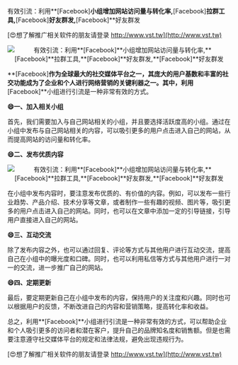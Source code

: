 有效引流：利用**[Facebook]**小组增加网站访问量与转化率,**[Facebook]**拉群工具,**[Facebook]**好友群发,**[Facebook]**好友群发

[😍想了解推广相关软件的朋友请登录 http://www.vst.tw](http://www.vst.tw)

 <center><img src="https://vst.tw/MP4/tuiguang/png/3.png" alt="有效引流：利用**[Facebook]**小组增加网站访问量与转化率,**[Facebook]**拉群工具,**[Facebook]**好友群发,**[Facebook]**好友群发"></center>

**[Facebook]**作为全球最大的社交媒体平台之一，其庞大的用户基数和丰富的社交功能成为了企业和个人进行网络营销的关键利器之一。其中，利用**[Facebook]**小组进行引流是一种非常有效的方式。

**😄一、加入相关小组**

首先，我们需要加入与自己网站相关的小组，并且要选择活跃度高的小组。通过在小组中发布与自己网站相关的内容，可以吸引更多的用户点击进入自己的网站，从而提高网站的访问量和转化率。

**😄二、发布优质内容**

 <center><img src="https://vst.tw/MP4/tuiguang/png/2.png" alt="有效引流：利用**[Facebook]**小组增加网站访问量与转化率,**[Facebook]**拉群工具,**[Facebook]**好友群发,**[Facebook]**好友群发"></center>

在小组中发布内容时，要注意发布优质的、有价值的内容。例如，可以发布一些行业趋势、产品介绍、技术分享等文章，或者制作一些有趣的视频、图片等，吸引更多的用户点击进入自己的网站。同时，也可以在文章中添加一定的引导链接，引导用户直接进入自己的网站。

**😄三、互动交流**

除了发布内容之外，也可以通过回复、评论等方式与其他用户进行互动交流，提高自己在小组中的曝光度和口碑。同时，也可以利用私信等方式与其他用户进行一对一的交流，进一步推广自己的网站。

**😄四、定期更新**

最后，要定期更新自己在小组中发布的内容，保持用户的关注度和兴趣。同时也可以根据用户的反馈，不断改进自己的内容和营销策略，提高转化率和收益。

总之，利用**[Facebook]**小组进行引流是一种非常有效的方式，可以帮助企业和个人吸引更多的访问者和潜在客户，提升自己的品牌知名度和销售额。但是也需要注意遵守社交媒体平台的规定和法律法规，避免出现违规行为。

[😍想了解推广相关软件的朋友请登录 http://www.vst.tw](http://www.vst.tw)



